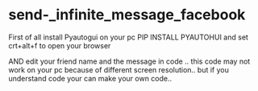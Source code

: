 # send-_infinite_message_facebook
First  of all install Pyautogui on your pc
PIP INSTALL PYAUTOHUI
and set crt+alt+f to open your browser

AND edit your friend name and the message in code ..
 this code may not work on your pc because of different screen resolution..
 but if you understand code your can make your own code..

